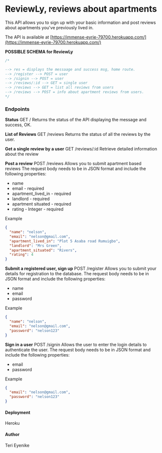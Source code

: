 # ReviewLy, reviews about apartments

This API allows you to sign up with your basic information and post reviews about apartments you've previously lived in.

The API is available at [https://immense-eyrie-79700.herokuapp.com/](https://immense-eyrie-79700.herokuapp.com/)

**POSSIBLE SCHEMA for ReviewLy**

```js
/*

--> res = displays the messaage and success msg, home route.
--> /register --> POST = user
--> /signin --> POST = user
--> /reviews/:id --> GET = single user
--> /reviews --> GET = list all reviews from users
--> /reviews --> POST = info about apartment reviews from users.
*/
```

### Endpoints

**Status**
GET /
Returns the status of the API displaying the message and success, OK.

**List of Reviews**
GET /reviews
Returns the status of all the reviews by the user.

**Get a single review by a user**
GET /reviews/:id
Retrieve detailed information about the review

**Post a review**
POST /reviews
Allows you to submit apartment based reviews
The request body needs to be in JSON format and include the following properties:

- name
- email - required
- apartment_lived_in - required
- landlord - required
- apartment situated - required
- rating - Integer - required

Example

```json
{
  "name": "nelson",
  "email": "nelson@gmail.com",
  "apartment_lived_in": "Plot 5 Asaba road Rumuigbo",
  "landlord": "Mrs Green",
  "apartment_situated": "Rivers",
  "rating": 4
}
```

**Submit a registered user, sign up**
POST /register
Allows you to submit your details for registration to the database.
The request body needs to be in JSON format and include the following properties:

- name
- email
- password

Example

```json
{
  "name": "nelson",
  "email": "nelson@gmail.com",
  "password": "nelson123"
}
```

**Sign in a user**
POST /signin
Allows the user to enter the login details to authenticate the user.
The request body needs to be in JSON format and include the following properties:

- email
- password

Example

```json
{
  "email": "nelson@gmail.com",
  "password": "nelson123"
}
```

#### Deployment

Heroku

#### Author

Teri Eyenike
